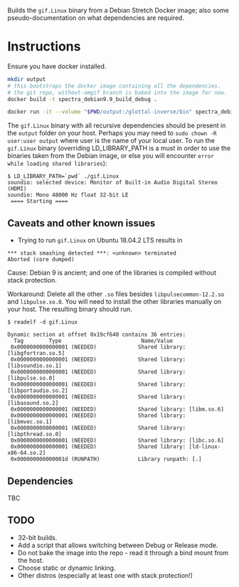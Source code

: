 Builds the `gif.Linux` binary from a Debian Stretch Docker image; also some pseudo-documentation on what dependencies are required.

# Instructions

Ensure you have docker installed. 

```bash
mkdir output
# this bootstraps the docker image containing all the dependencies.
# the git repo, without-amgif branch is baked into the image for now.
docker build -t spectra_debian9.9_build_debug .

docker run -it --volume "$PWD/output:/glottal-inverse/bin" spectra_debian9.9_build_debug:latest bash /glottal-inverse/build-docker-debian-99.sh
```
The `gif.Linux` binary with all recursive dependencies should be present in the `output` folder on your host. Perhaps you may need to `sudo chown -R user:user output` where user is the name of your local user. To run the `gif.Linux` binary (overriding LD_LIBRARY_PATH is a must in order to use the binaries taken from the Debian image, or else you will encounter `error while loading shared libraries`):

```
$ LD_LIBRARY_PATH=`pwd` ./gif.Linux
soundio: selected device: Monitor of Built-in Audio Digital Stereo (HDMI)
soundio: Mono 48000 Hz float 32-bit LE
 ==== Starting ====
```

## Caveats and other known issues
- Trying to run `gif.Linux` on Ubuntu 18.04.2 LTS results in 
```
*** stack smashing detected ***: <unknown> terminated
Aborted (core dumped)
```
Cause: Debian 9 is ancient; and one of the libraries is compiled without stack protection.

Workaround: Delete all the other `.so` files besides `libpulsecommon-12.2.so` and `libpulse.so.0`. You will need to install the other libraries manually on your host. The resulting binary should run.

```
$ readelf -d gif.Linux 

Dynamic section at offset 0x19cf640 contains 36 entries:
  Tag        Type                         Name/Value
 0x0000000000000001 (NEEDED)             Shared library: [libgfortran.so.5]
 0x0000000000000001 (NEEDED)             Shared library: [libsoundio.so.1]
 0x0000000000000001 (NEEDED)             Shared library: [libpulse.so.0]
 0x0000000000000001 (NEEDED)             Shared library: [libportaudio.so.2]
 0x0000000000000001 (NEEDED)             Shared library: [libasound.so.2]
 0x0000000000000001 (NEEDED)             Shared library: [libm.so.6]
 0x0000000000000001 (NEEDED)             Shared library: [libmvec.so.1]
 0x0000000000000001 (NEEDED)             Shared library: [libpthread.so.0]
 0x0000000000000001 (NEEDED)             Shared library: [libc.so.6]
 0x0000000000000001 (NEEDED)             Shared library: [ld-linux-x86-64.so.2]
 0x000000000000001d (RUNPATH)            Library runpath: [.]

```


## Dependencies
TBC

## TODO
- 32-bit builds.
- Add a script that allows switching between Debug or Release mode.
- Do not bake the image into the repo - read it through a bind mount from the host.
- Choose static or dynamic linking.
- Other distros (especially at least one with stack protection!)
